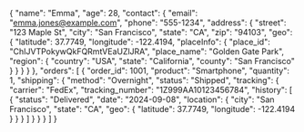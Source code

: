 {
  "name": "Emma",
  "age": 28,
  "contact": {
    "email": "emma.jones@example.com",
    "phone": "555-1234",
    "address": {
      "street": "123 Maple St",
      "city": "San Francisco",
      "state": "CA",
      "zip": "94103",
      "geo": {
        "latitude": 37.7749,
        "longitude": -122.4194,
        "placeInfo": {
          "place_id": "ChIJVTPokywQkFQRmtVEaUZlJRA",
          "place_name": "Golden Gate Park",
          "region": {
            "country": "USA",
            "state": "California",
            "county": "San Francisco"
          }
        }
      }
    }
  },
  "orders": [
    {
      "order_id": 1001,
      "product": "Smartphone",
      "quantity": 1,
      "shipping": {
        "method": "Overnight",
        "status": "Shipped",
        "tracking": {
          "carrier": "FedEx",
          "tracking_number": "1Z999AA10123456784",
          "history": [
            {
              "status": "Delivered",
              "date": "2024-09-08",
              "location": {
                "city": "San Francisco",
                "state": "CA",
                "geo": {
                  "latitude": 37.7749,
                  "longitude": -122.4194
                }
              }
            }
          ]
        }
      }
    }
  ]
}

